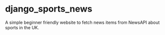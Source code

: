 # django_sports_news
A simple beginner friendly website to fetch news items from NewsAPI about sports in the UK.
